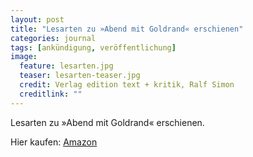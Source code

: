 ```yaml
---
layout: post
title: "Lesarten zu »Abend mit Goldrand« erschienen"
categories: journal
tags: [ankündigung, veröffentlichung]
image:
  feature: lesarten.jpg
  teaser: lesarten-teaser.jpg
  credit: Verlag edition text + kritik, Ralf Simon
  creditlink: ""
---
```


Lesarten zu »Abend mit Goldrand« erschienen.

Hier kaufen: [Amazon](https://www.amazon.de/Lesarten-Schmidts-Abend-Goldrand-Bargfelder/dp/3869165456/ref=sr_1_1?ie=UTF8&qid=1491852331&sr=8-1&keywords=abend+mit+goldrand+lesarten)
